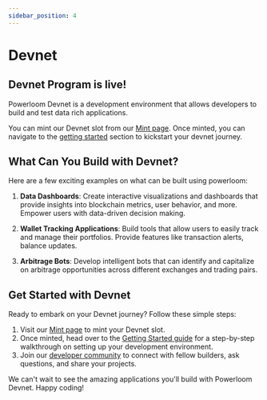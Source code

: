 ```yaml
---
sidebar_position: 4
---
```

# Devnet

## Devnet Program is live!

Powerloom Devnet is a development environment that allows developers to build and test data rich applications. 

You can mint our Devnet slot from our [Mint page](https://devnet-mint.powerloom.dev/). Once minted, you can navigate to the [getting started](../build-with-powerloom/devnet/getting-started.md) section to kickstart your devnet journey.  


## What Can You Build with Devnet?

Here are a few exciting examples on what can be built using powerloom:

1. **Data Dashboards**: Create interactive visualizations and dashboards that provide insights into blockchain metrics, user behavior, and more. Empower users with data-driven decision making.

2. **Wallet Tracking Applications**: Build tools that allow users to easily track and manage their portfolios. Provide features like transaction alerts, balance updates.

3. **Arbitrage Bots**: Develop intelligent bots that can identify and capitalize on arbitrage opportunities across different exchanges and trading pairs.


## Get Started with Devnet

Ready to embark on your Devnet journey? Follow these simple steps:

1. Visit our [Mint page](https://devnet-mint.powerloom.dev) to mint your Devnet slot.
2. Once minted, head over to the [Getting Started guide](../build-with-powerloom/devnet/getting-started.md) for a step-by-step walkthrough on setting up your development environment.
3. Join our [developer community](https://discord.com/invite/powerloom) to connect with fellow builders, ask questions, and share your projects.

We can't wait to see the amazing applications you'll build with Powerloom Devnet. Happy coding!

